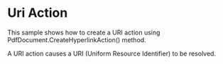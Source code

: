 # Uri Action
This sample shows how to create a URI action using PdfDocument.CreateHyperlinkAction() method.

A URI action causes a URI (Uniform Resource Identifier) to be resolved.